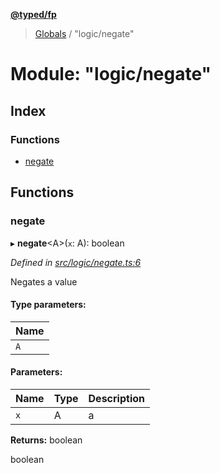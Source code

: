 **[@typed/fp](../README.md)**

> [Globals](../globals.md) / "logic/negate"

# Module: "logic/negate"

## Index

### Functions

* [negate](_logic_negate_.md#negate)

## Functions

### negate

▸ **negate**\<A>(`x`: A): boolean

*Defined in [src/logic/negate.ts:6](https://github.com/TylorS/typed-fp/blob/8639976/src/logic/negate.ts#L6)*

Negates a value

#### Type parameters:

Name |
------ |
`A` |

#### Parameters:

Name | Type | Description |
------ | ------ | ------ |
`x` | A | a |

**Returns:** boolean

boolean
